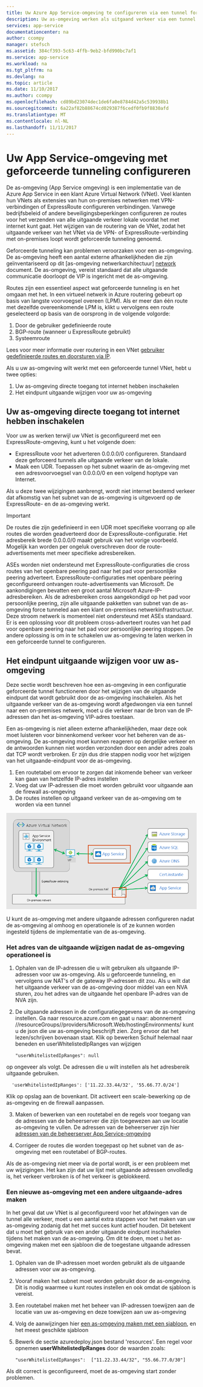 ```yaml
---
title: Uw Azure App Service-omgeving te configureren via een tunnel forceren
description: Uw as-omgeving werken als uitgaand verkeer via een tunnel force wordt inschakelen
services: app-service
documentationcenter: na
author: ccompy
manager: stefsch
ms.assetid: 384cf393-5c63-4ffb-9eb2-bfd990bc7af1
ms.service: app-service
ms.workload: na
ms.tgt_pltfrm: na
ms.devlang: na
ms.topic: article
ms.date: 11/10/2017
ms.author: ccompy
ms.openlocfilehash: cd89bd23074dec1de6fa0e8784d42a5c539938b1
ms.sourcegitcommit: 6a22af82b88674cd029387f6cedf0fb9f8830afd
ms.translationtype: MT
ms.contentlocale: nl-NL
ms.lasthandoff: 11/11/2017
---
```

# <a name="configure-your-app-service-environment-with-forced-tunneling"></a>Uw App Service-omgeving met geforceerde tunneling configureren

De as-omgeving (App Service omgeving) is een implementatie van de Azure App Service in een klant Azure Virtual Network (VNet). Veel klanten hun VNets als extensies van hun on-premises netwerken met VPN-verbindingen of ExpressRoute configureren verbindingen. Vanwege bedrijfsbeleid of andere beveiligingsbeperkingen configureren ze routes voor het verzenden van alle uitgaande verkeer lokale voordat het met internet kunt gaat. Het wijzigen van de routering van de VNet, zodat het uitgaande verkeer van het VNet via de VPN- of ExpressRoute-verbinding met on-premises loopt wordt geforceerde tunneling genoemd.  

Geforceerde tunneling kan problemen veroorzaken voor een as-omgeving. De as-omgeving heeft een aantal externe afhankelijkheden die zijn geïnventariseerd op dit [as-omgeving netwerkarchitectuur] [ network] document. De as-omgeving, vereist standaard dat alle uitgaande communicatie doorloopt de VIP is ingericht met de as-omgeving.

Routes zijn een essentieel aspect wat geforceerde tunneling is en het omgaan met het. In een virtueel netwerk in Azure routering gebeurt op basis van langste voorvoegsel overeen (LPM).  Als er meer dan één route met dezelfde overeenkomende LPM is, klikt u vervolgens een route geselecteerd op basis van de oorsprong in de volgende volgorde:

1. Door de gebruiker gedefinieerde route
1. BGP-route (wanneer u ExpressRoute gebruikt)
1. Systeemroute

Lees voor meer informatie over routering in een VNet [gebruiker gedefinieerde routes en doorsturen via IP][routes]. 

Als u uw as-omgeving wilt werkt met een geforceerde tunnel VNet, hebt u twee opties:

1. Uw as-omgeving directe toegang tot internet hebben inschakelen
1. Het eindpunt uitgaande wijzigen voor uw as-omgeving

## <a name="enable-your-ase-to-have-direct-internet-access"></a>Uw as-omgeving directe toegang tot internet hebben inschakelen

Voor uw as werken terwijl uw VNet is geconfigureerd met een ExpressRoute-omgeving, kunt u het volgende doen:

* ExpressRoute voor het adverteren 0.0.0.0/0 configureren. Standaard deze geforceerd tunnels alle uitgaande verkeer van de lokale.
* Maak een UDR. Toepassen op het subnet waarin de as-omgeving met een adresvoorvoegsel van 0.0.0.0/0 en een volgend hoptype van Internet.

Als u deze twee wijzigingen aanbrengt, wordt niet internet bestemd verkeer dat afkomstig van het subnet van de as-omgeving is uitgevoerd op de ExpressRoute- en de as-omgeving werkt.

> [!IMPORTANT]
> De routes die zijn gedefinieerd in een UDR moet specifieke voorrang op alle routes die worden geadverteerd door de ExpressRoute-configuratie. Het adresbereik brede 0.0.0.0/0 maakt gebruik van het vorige voorbeeld. Mogelijk kan worden per ongeluk overschreven door de route-advertisements met meer specifieke adresbereiken.
>
> ASEs worden niet ondersteund met ExpressRoute-configuraties die cross routes van het openbare peering pad naar het pad voor persoonlijke peering adverteert. ExpressRoute-configuraties met openbare peering geconfigureerd ontvangen route-advertisements van Microsoft. De aankondigingen bevatten een groot aantal Microsoft Azure-IP-adresbereiken. Als de adresbereiken cross aangekondigd op het pad voor persoonlijke peering, zijn alle uitgaande pakketten van subnet van de as-omgeving force tunneled aan een klant on-premises netwerkinfrastructuur. Deze stroom netwerk is momenteel niet ondersteund met ASEs standaard. Er is een oplossing voor dit probleem cross-adverteert routes van het pad voor openbare peering naar het pad voor persoonlijke peering stoppen.  De andere oplossing is om in te schakelen uw as-omgeving te laten werken in een geforceerde tunnel te configureren.

## <a name="change-the-egress-endpoint-for-your-ase"></a>Het eindpunt uitgaande wijzigen voor uw as-omgeving ##

Deze sectie wordt beschreven hoe een as-omgeving in een configuratie geforceerde tunnel functioneren door het wijzigen van de uitgaande eindpunt dat wordt gebruikt door de as-omgeving inschakelen. Als het uitgaande verkeer van de as-omgeving wordt afgedwongen via een tunnel naar een on-premises netwerk, moet u die verkeer naar de bron van de IP-adressen dan het as-omgeving VIP-adres toestaan.

Een as-omgeving is niet alleen externe afhankelijkheden, maar deze ook moet luisteren voor binnenkomend verkeer voor het beheren van de as-omgeving. De as-omgeving moet kunnen reageren op dergelijke verkeer en de antwoorden kunnen niet worden verzonden door een ander adres zoals dat TCP wordt verbroken.  Er zijn dus drie stappen nodig voor het wijzigen van het uitgaande-eindpunt voor de as-omgeving.

1. Een routetabel om ervoor te zorgen dat inkomende beheer van verkeer kan gaan van hetzelfde IP-adres instellen
1. Voeg dat uw IP-adressen die moet worden gebruikt voor uitgaande aan de firewall as-omgeving
1. De routes instellen op uitgaand verkeer van de as-omgeving om te worden via een tunnel

![Gedwongen tunnel netwerk stroom][1]

U kunt de as-omgeving met andere uitgaande adressen configureren nadat de as-omgeving al omhoog en operationele is of ze kunnen worden ingesteld tijdens de implementatie van de as-omgeving.  

### <a name="changing-the-egress-address-after-the-ase-is-operational"></a>Het adres van de uitgaande wijzigen nadat de as-omgeving operationeel is ###
1. Ophalen van de IP-adressen die u wilt gebruiken als uitgaande IP-adressen voor uw as-omgeving. Als u geforceerde tunneling, en vervolgens uw NAT's of de gateway IP-adressen dit zou.  Als u wilt dat het uitgaande verkeer van de as-omgeving door middel van een NVA sturen, zou het adres van de uitgaande het openbare IP-adres van de NVA zijn.
2. De uitgaande adressen in de configuratiegegevens van de as-omgeving instellen. Ga naar resource.azure.com en gaat u naar: abonnement /<subscription id>/resourceGroups/<ase resource group>/providers/Microsoft.Web/hostingEnvironments/<ase name> kunt u de json die uw as-omgeving beschrijft zien.  Zorg ervoor dat het lezen/schrijven bovenaan staat.  Klik op bewerken Schuif helemaal naar beneden en userWhitelistedIpRanges van wijzigen  

       "userWhitelistedIpRanges": null 
      
  op ongeveer als volgt. De adressen die u wilt instellen als het adresbereik uitgaande gebruiken. 

      'userWhitelistedIpRanges': ['11.22.33.44/32', '55.66.77.0/24'] 

  Klik op opslag aan de bovenkant. Dit activeert een scale-bewerking op de as-omgeving en de firewall aanpassen.
   
3. Maken of bewerken van een routetabel en de regels voor toegang van de adressen van de beheerserver die zijn toegewezen aan uw locatie as-omgeving te vullen.  De adressen van de beheerserver zijn hier [adressen van de beheerserver App Service-omgeving][management] 

4. Corrigeer de routes die worden toegepast op het subnet van de as-omgeving met een routetabel of BGP-routes.  

Als de as-omgeving niet meer via de portal wordt, is er een probleem met uw wijzigingen.  Het kan zijn dat uw lijst met uitgaande adressen onvolledig is, het verkeer verbroken is of het verkeer is geblokkeerd.  

### <a name="create-a-new-ase-with-a-different-egress-address"></a>Een nieuwe as-omgeving met een andere uitgaande-adres maken  ###

In het geval dat uw VNet is al geconfigureerd voor het afdwingen van de tunnel alle verkeer, moet u een aantal extra stappen voor het maken van uw as-omgeving zodanig dat het met succes kunt actief houden. Dit betekent dat u moet het gebruik van een ander uitgaande eindpunt inschakelen tijdens het maken van de as-omgeving.  Om dit te doen, moet u het as-omgeving maken met een sjabloon die de toegestane uitgaande adressen bevat.

1. Ophalen van de IP-adressen moet worden gebruikt als de uitgaande adressen voor uw as-omgeving.
1. Vooraf maken het subnet moet worden gebruikt door de as-omgeving. Dit is nodig waarmee u kunt routes instellen en ook omdat de sjabloon is vereist.  
1. Een routetabel maken met het beheer van IP-adressen toewijzen aan de locatie van uw as-omgeving en deze toewijzen aan uw as-omgeving
1. Volg de aanwijzingen hier [een as-omgeving maken met een sjabloon][template], en het meest geschikte sjabloon
1. Bewerk de sectie azuredeploy.json bestand 'resources'. Een regel voor opnemen **userWhitelistedIpRanges** door de waarden zoals:

       "userWhitelistedIpRanges":  ["11.22.33.44/32", "55.66.77.0/30"]

Als dit correct is geconfigureerd, moet de as-omgeving start zonder problemen.  


<!--IMAGES-->
[1]: ./media/forced-tunnel-support/forced-tunnel-flow.png

<!--Links-->
[management]: ./management-addresses.md
[network]: ./network-info.md
[routes]: ../../virtual-network/virtual-networks-udr-overview.md
[template]: ./create-from-template.md
